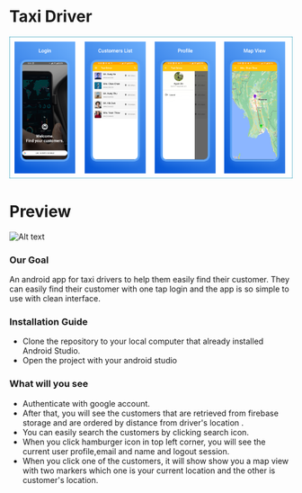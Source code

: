 Taxi Driver
===========

![Alt text](https://github.com/Kyawkk/Taxi_Driver/blob/d62530976d62e1c70a28ee4a4ec74234988fe22b/screenshots/design.png "a title")

# Preview
![Alt text](https://github.com/Kyawkk/Taxi_Driver/blob/master/screenshots/design.gif?raw=true "a title")

### Our Goal
An android app for taxi drivers to help them easily find their customer. They can easily find their customer with one tap login and
the app is so simple to use with clean interface.

### Installation Guide
- Clone the repository to your local computer that already installed Android Studio.
- Open the project with your android studio

### What will you see
- Authenticate with google account.
- After that, you will see the customers that are retrieved from firebase storage and are ordered by distance from driver's location .
- You can easily search the customers by clicking search icon.
- When you click hamburger icon in top left corner, you will see the current user profile,email and name and logout session.
- When you click one of the customers, it will show show you a map view with two markers which one is your current location and the other is customer's location.
